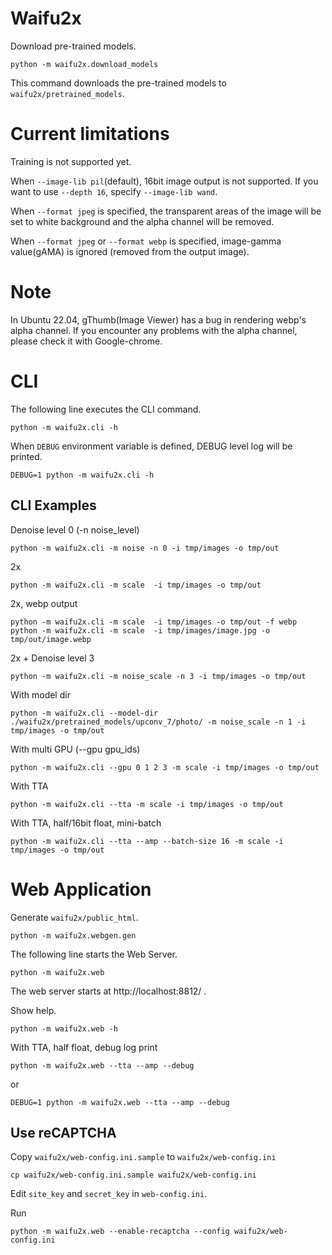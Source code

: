 # Waifu2x

Download pre-trained models.
```
python -m waifu2x.download_models
```
This command downloads the pre-trained models to `waifu2x/pretrained_models`.

# Current limitations

Training is not supported yet.

When `--image-lib pil`(default), 16bit image output is not supported. If you want to use `--depth 16`, specify `--image-lib wand`.

When `--format jpeg` is specified, the transparent areas of the image will be set to white background and the alpha channel will be removed.

When `--format jpeg` or `--format webp` is specified, image-gamma value(gAMA) is ignored (removed from the output image).

# Note

In Ubuntu 22.04, gThumb(Image Viewer) has a bug in rendering webp's alpha channel. If you encounter any problems with the alpha channel, please check it with Google-chrome.

# CLI

The following line executes the CLI command.
```
python -m waifu2x.cli -h
```

When `DEBUG` environment variable is defined, DEBUG level log will be printed.
```
DEBUG=1 python -m waifu2x.cli -h
```

## CLI Examples

Denoise level 0 (-n noise_level)
```
python -m waifu2x.cli -m noise -n 0 -i tmp/images -o tmp/out
```


2x
```
python -m waifu2x.cli -m scale  -i tmp/images -o tmp/out
```

2x, webp output
```
python -m waifu2x.cli -m scale  -i tmp/images -o tmp/out -f webp
python -m waifu2x.cli -m scale  -i tmp/images/image.jpg -o tmp/out/image.webp
```

2x + Denoise level 3
```
python -m waifu2x.cli -m noise_scale -n 3 -i tmp/images -o tmp/out
```


With model dir
```
python -m waifu2x.cli --model-dir ./waifu2x/pretrained_models/upconv_7/photo/ -m noise_scale -n 1 -i tmp/images -o tmp/out
```

With multi GPU (--gpu gpu_ids)
```
python -m waifu2x.cli --gpu 0 1 2 3 -m scale -i tmp/images -o tmp/out
```

With TTA
```
python -m waifu2x.cli --tta -m scale -i tmp/images -o tmp/out
```

With TTA, half/16bit float, mini-batch
```
python -m waifu2x.cli --tta --amp --batch-size 16 -m scale -i tmp/images -o tmp/out
```

# Web Application

Generate `waifu2x/public_html`.
```
python -m waifu2x.webgen.gen
```

The following line starts the Web Server.
```
python -m waifu2x.web
```
The web server starts at http://localhost:8812/ .

Show help.
```
python -m waifu2x.web -h
```

With TTA, half float, debug log print
```
python -m waifu2x.web --tta --amp --debug
```
or
```
DEBUG=1 python -m waifu2x.web --tta --amp --debug
```

## Use reCAPTCHA

Copy `waifu2x/web-config.ini.sample` to `waifu2x/web-config.ini`
```
cp waifu2x/web-config.ini.sample waifu2x/web-config.ini
```

Edit `site_key` and `secret_key` in `web-config.ini`.

Run
```
python -m waifu2x.web --enable-recaptcha --config waifu2x/web-config.ini
```
